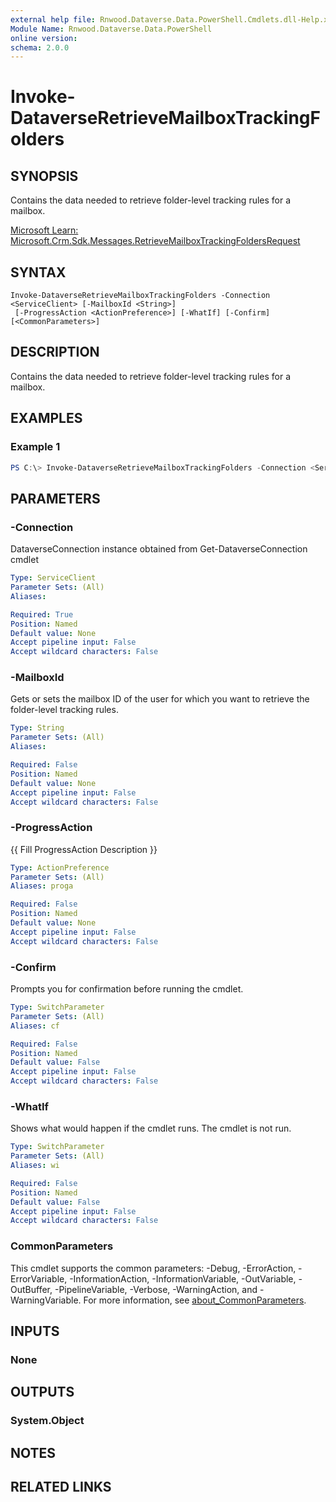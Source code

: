 ```yaml
---
external help file: Rnwood.Dataverse.Data.PowerShell.Cmdlets.dll-Help.xml
Module Name: Rnwood.Dataverse.Data.PowerShell
online version:
schema: 2.0.0
---
```


# Invoke-DataverseRetrieveMailboxTrackingFolders

## SYNOPSIS
Contains the data needed to retrieve folder-level tracking rules for a mailbox.

[Microsoft Learn: Microsoft.Crm.Sdk.Messages.RetrieveMailboxTrackingFoldersRequest](https://learn.microsoft.com/dotnet/api/Microsoft.Crm.Sdk.Messages.RetrieveMailboxTrackingFoldersRequest)

## SYNTAX

```
Invoke-DataverseRetrieveMailboxTrackingFolders -Connection <ServiceClient> [-MailboxId <String>]
 [-ProgressAction <ActionPreference>] [-WhatIf] [-Confirm] [<CommonParameters>]
```

## DESCRIPTION
Contains the data needed to retrieve folder-level tracking rules for a mailbox.

## EXAMPLES

### Example 1
```powershell
PS C:\> Invoke-DataverseRetrieveMailboxTrackingFolders -Connection <ServiceClient> -MailboxId <String>
```

## PARAMETERS

### -Connection
DataverseConnection instance obtained from Get-DataverseConnection cmdlet

```yaml
Type: ServiceClient
Parameter Sets: (All)
Aliases:

Required: True
Position: Named
Default value: None
Accept pipeline input: False
Accept wildcard characters: False
```

### -MailboxId
Gets or sets the mailbox ID of the user for which you want to retrieve the folder-level tracking rules.

```yaml
Type: String
Parameter Sets: (All)
Aliases:

Required: False
Position: Named
Default value: None
Accept pipeline input: False
Accept wildcard characters: False
```

### -ProgressAction
{{ Fill ProgressAction Description }}

```yaml
Type: ActionPreference
Parameter Sets: (All)
Aliases: proga

Required: False
Position: Named
Default value: None
Accept pipeline input: False
Accept wildcard characters: False
```

### -Confirm
Prompts you for confirmation before running the cmdlet.

```yaml
Type: SwitchParameter
Parameter Sets: (All)
Aliases: cf

Required: False
Position: Named
Default value: False
Accept pipeline input: False
Accept wildcard characters: False
```

### -WhatIf
Shows what would happen if the cmdlet runs. The cmdlet is not run.

```yaml
Type: SwitchParameter
Parameter Sets: (All)
Aliases: wi

Required: False
Position: Named
Default value: False
Accept pipeline input: False
Accept wildcard characters: False
```

### CommonParameters
This cmdlet supports the common parameters: -Debug, -ErrorAction, -ErrorVariable, -InformationAction, -InformationVariable, -OutVariable, -OutBuffer, -PipelineVariable, -Verbose, -WarningAction, and -WarningVariable. For more information, see [about_CommonParameters](http://go.microsoft.com/fwlink/?LinkID=113216).

## INPUTS

### None
## OUTPUTS

### System.Object
## NOTES

## RELATED LINKS
